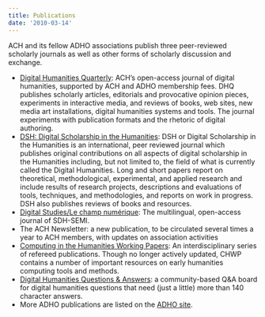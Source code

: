 ```yaml
---
title: Publications
date: '2010-03-14'
---
```

ACH and its fellow ADHO associations publish three peer-reviewed scholarly journals as well as other forms of scholarly discussion and exchange.

- [Digital Humanities Quarterly](http://www.digitalhumanities.org/dhq/): ACH’s open-access journal of digital humanities, supported by ACH and ADHO membership fees. DHQ publishes scholarly articles, editorials and provocative opinion pieces, experiments in interactive media, and reviews of books, web sites, new media art installations, digital humanities systems and tools. The journal experiments with publication formats and the rhetoric of digital authoring.
- [DSH: Digital Scholarship in the Humanities](http://dsh.oxfordjournals.org/): DSH or Digital Scholarship in the Humanities is an international, peer reviewed journal which publishes original contributions on all aspects of digital scholarship in the Humanities including, but not limited to, the field of what is currently called the Digital Humanities. Long and short papers report on theoretical, methodological, experimental, and applied research and include results of research projects, descriptions and evaluations of tools, techniques, and methodologies, and reports on work in progress. DSH also publishes reviews of books and resources.
- [Digital Studies/<span lang="fr">Le champ numérique</span>](http://www.digitalstudies.org/ojs/index.php/digital_studies): The multilingual, open-access journal of SDH-SEMI.
- The ACH Newsletter: a new publication, to be circulated several times a year to ACH members, with updates on association activities
- [Computing in the Humanities Working Papers](http://projects.chass.utoronto.ca/chwp/): An interdisciplinary series of refereed publications. Though no longer actively updated, CHWP contains a number of important resources on early humanities computing tools and methods.
- [Digital Humanities Questions &amp; Answers](http://digitalhumanities.org/answers/): a community-based Q&amp;A board for digital humanities questions that need (just a little) more than 140 character answers.
- More ADHO publications are listed on the [ADHO site](http://digitalhumanities.org/Publications).